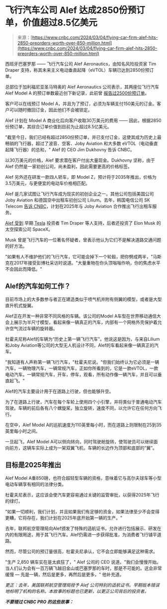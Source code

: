 <!--yml

类别：未分类

日期：2024年5月27日 14:35:53

-->

# 飞行汽车公司 Alef 达成2850份预订单，价值超过8.5亿美元

> 来源：[https://www.cnbc.com/2024/03/04/flying-car-firm-alef-hits-2850-preorders-worth-over-850-million.html](https://www.cnbc.com/2024/03/04/flying-car-firm-alef-hits-2850-preorders-worth-over-850-million.html)

西班牙巴塞罗那 —— 飞行汽车公司 Alef Aeronautics，由知名风险投资家 Tim Draper 支持，称其未来主义电动垂直起降（eVTOL）车辆已达到2850份预订单。

总部位于加利福尼亚圣马特奥的 Alef Aeronautics 公司表示，其两座位飞行汽车 Alef Model A 的预订单数最近创下新记录，此前曾 [报告过2500份预订单](https://www.prnewswire.com/news-releases/alef-reports-pre-orders-of-750m-worth-of-flying-cars-301884085.html)。

客户可以在线预订 Model A，并且为了预订，必须为车辆支付150美元的订金。客户可以随时撤回订金，因此他们不会被锁定。

Alef 计划在 Model A 商业化后向客户收取30万美元的费用 —— 因此，根据2850份预订单，其综合订单价值到目前为止超过8.5亿美元。

"截至今日，我们已经有超过2850份预订单，并已支付订金，这使其成为历史上最畅销的飞行器，超过了波音、空客、Joby Aviation 和大多数 eVTOL（电动垂直起降飞行器）的总和，" Alef 的 CEO Jim Dukhovny 告诉 CNBC。

以30万美元的价格，Alef 要求潜在客户付出大量现金。Dukhovny 坚称，由于 Alef 仍然是一家初创公司，尚未盈利，因此需要更高的价格标签。

Alef 另外还在研发一款四人轿车，即 Model Z，预计将于2035年推出，价格为3.5万美元，与更便宜的电动车价格相匹配。

Alef 是几家试图让飞行汽车成为现实的初创企业之一。其他公司包括美国公司 Joby Aviation 和德国空中出租车初创公司 Lilium。去年，韩国电信公司 SK Telecom [告诉 CNBC](https://www.cnbc.com/2023/02/27/sk-telecom-to-launch-flying-taxis-in-2025-expects-big-future-revenue.html)，计划在2025年与 Joby Aviation 合作推出飞行出租车服务。

[Alef 受到](https://www.reuters.com/business/autos-transportation/flying-car-by-california-startup-alef-attracts-early-tesla-investor-2022-10-20/) 早期 [Tesla](/quotes/TSLA/) 投资者 Tim Draper 等人支持，后者还投资了 Elon Musk 的太空探索公司 SpaceX。

Musk 曾是飞行汽车的一位著名怀疑者，曾表示他认为它们不是解决道路交通问题的好方法。

"如果有人不维护他们的飞行汽车，它可能会掉下一个轮毂，把你劈成两半，"马斯克在2017年接受彭博社采访时说道。"大量重物在你头顶嗡嗡作响，你的焦虑水平不会因此而降低。"

## Alef的汽车如何工作？

目前市场上的大多数参与者正在建造类似于喷气机并附有侧翼的模型，或者是大型直升机式旋翼。

Alef正在开发一种非常不同风格的车辆。该公司的Model A车型在世界移动通信大会上展示为半尺寸模型，看起来像一辆真正的汽车，内部有一个网格外壳保护着允许空气流过车辆的旋转器。

杜霍夫尼称Alef的车辆为“历史上第一辆飞行汽车”。他说这是因为，与来自Lilium和Joby Aviation等公司的大型无人机设计不同，Alef的车看起来像一辆真正的汽车。

"我知道有人声称第一辆飞行汽车，"杜霍夫尼说。"但我们始终认为它必须是一辆汽车，一辆物理汽车，一辆常规汽车，正如你所看到的，它是一款eVTOL，一款电动汽车。一辆常规汽车，开车，停车，观看，所有动作像一辆汽车，并且可以垂直起飞。"

Alef的汽车主要设计用于在道路上行驶，但也能够升空。

为了在道路上行驶，汽车在每个车轮上使用四个小引擎，并将类似于普通电动汽车驾驶。车辆的前后各有八个螺旋桨，独立旋转，速度不同，以允许它在任何方向飞行。

在空中，Alef Model A的巡航速度为110英里每小时，而在道路上则限制在25到35英里每小时之间。

一旦起飞，Alef Model A可以侧向转向，同时驾驶舱旋转，使驾驶员可以继续面向前方，这辆车实际上成为一架双翼飞机，车辆的长边作为顶部和底部的“翼”。

## 目标是2025年推出

Alef Model A重850磅，也符合超轻型车辆的资格，意味着它与高尔夫球车等小型电动车辆享有相同的法律分类。

杜霍夫尼表示，这应该会使汽车更容易通过关键的监管审批，以获得2025年飞行的绿灯。

"如果一切顺利，我们计划，并且如果我们有足够的资金，如果法律至少不会变得更糟，它将存在，我们计划在2025年底开始第一辆的生产。"

去年，联邦航空管理局向Alef颁发了特殊的适航证书，允许进行包括展示、研发在内的有限用途，用于其飞行汽车。Alef仍需进一步获得批准，为消费者飞行铺平道路。

然而，尽管公司的预订量很高，杜霍夫尼承认，它不会立即能够满足这种需求。

"生产 2,850 辆车实在是太疯狂了，" Alef 公司的 CEO 说道。"我们会慢慢开始。当人们认为会有一百万辆飞越旧金山或巴塞罗那的车时，那是不可能的。这会非常缓慢 — 先是一辆，然后是更多，再然后是更多，" 他补充道。

*更正：去年，美国联邦航空管理局授予 Alef 公司特别的适航证书。早期版本错误地标明了机构的名称。本故事的标题也已更新，以更正公司背后的投资者。*

***不要错过 CNBC PRO 的这些故事：***
